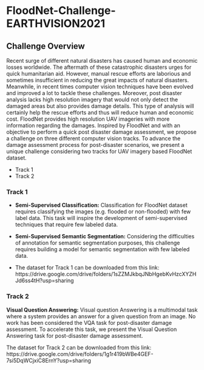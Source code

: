 # FloodNet-Challenge-EARTHVISION2021
<html>
<body>

<h2>Challenge Overview</h2>

<p>Recent surge of different natural disasters has caused human and economic losses worldwide. 
The aftermath of these catastrophic disasters urges for quick humanitarian aid.
 However, manual rescue efforts are laborious and sometimes insufficient in reducing the great impacts of natural disasters. 
 Meanwhile, in recent times computer vision techniques have been evolved and improved a lot to tackle these challenges. 
 Moreover, post disaster analysis lacks high resolution imagery that would not only detect the damaged areas but also provides damage details. 
 This type of analysis will certainly help the rescue efforts and thus will reduce human and economic cost. 
 FloodNet provides high resolution UAV imageries with more information regarding the damages.
 Inspired by FloodNet and with an objective to perform a quick post disaster damage assessment, we propose a challenge on three different computer vision tracks.
 To advance the damage assessment process for post-disaster scenarios, we present a unique challenge considering 
 two tracks for UAV imagery based FloodNet dataset.</p>
 
 <ul>
  <li>Track 1</li>
  <li>Track 2</li>
</ul>

</body>
</html>


<h3>Track 1</h3>

<ul>

<li> <p> 	<b>Semi-Supervised Classification:</b> Classification for FloodNet dataset requires classifying the images (e.g. flooded or non-flooded) with few label data.
 This task will inspire the development of semi-supervised techniques that require few labeled data.</p> </li>
 
<li> <p> <b>Semi-Supervised Semantic Segmentation:</b> Considering the difficulties of annotation for semantic segmentation purposes, 
this challenge requires building a model for semantic segmentation with few labeled data.</p> </li>

<li> <p> The dataset for Track 1 can be downloaded from this link: https://drive.google.com/drive/folders/1sZZMJkbqJNbHgebKvHzcXYZHJd6ss4tH?usp=sharing </p> </li>

</ul>

<h3>Track 2</h3>

<p><b>Visual Question Answering:</b> Visual question Answering is a multimodal task where a system provides an answer for a given question from an image. 
No work has been considered the VQA task for post-disaster damage assessment. To accelerate this task, we present the Visual Question Answering task for post-disaster damage assessment. <p>
  
<p> The dataset for Track 2 can be downloaded from this link: https://drive.google.com/drive/folders/1g1r419bWBe4GEF-7si5DqWCjxiC8ErnY?usp=sharing </p>
